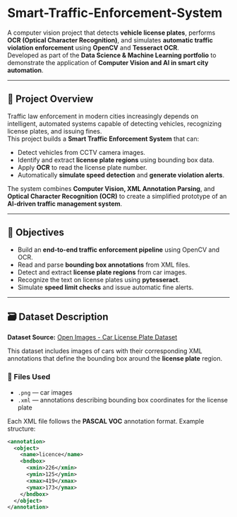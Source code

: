 # Smart-Traffic-Enforcement-System


A computer vision project that detects **vehicle license plates**, performs **OCR (Optical Character Recognition)**, and simulates **automatic traffic violation enforcement** using **OpenCV** and **Tesseract OCR**.  
Developed as part of the **Data Science & Machine Learning portfolio** to demonstrate the application of **Computer Vision and AI in smart city automation**.  

---

## 🚦 Project Overview  

Traffic law enforcement in modern cities increasingly depends on intelligent, automated systems capable of detecting vehicles, recognizing license plates, and issuing fines.  
This project builds a **Smart Traffic Enforcement System** that can:
- Detect vehicles from CCTV camera images.  
- Identify and extract **license plate regions** using bounding box data.  
- Apply **OCR** to read the license plate number.  
- Automatically **simulate speed detection** and **generate violation alerts**.  

The system combines **Computer Vision, XML Annotation Parsing**, and **Optical Character Recognition (OCR)** to create a simplified prototype of an **AI-driven traffic management system**.  

---

## 🧩 Objectives  

- Build an **end-to-end traffic enforcement pipeline** using OpenCV and OCR.  
- Read and parse **bounding box annotations** from XML files.  
- Detect and extract **license plate regions** from car images.  
- Recognize the text on license plates using **pytesseract**.  
- Simulate **speed limit checks** and issue automatic fine alerts.  

---

## 🗃️ Dataset Description  

**Dataset Source:** [Open Images - Car License Plate Dataset](https://www.kaggle.com/datasets/andrewmvd/car-plate-detection)  

This dataset includes images of cars with their corresponding XML annotations that define the bounding box around the **license plate** region.  

### 📁 Files Used  
- `.png` — car images  
- `.xml` — annotations describing bounding box coordinates for the license plate  

Each XML file follows the **PASCAL VOC** annotation format. Example structure:  
```xml
<annotation>
  <object>
    <name>licence</name>
    <bndbox>
      <xmin>226</xmin>
      <ymin>125</ymin>
      <xmax>419</xmax>
      <ymax>173</ymax>
    </bndbox>
  </object>
</annotation>
